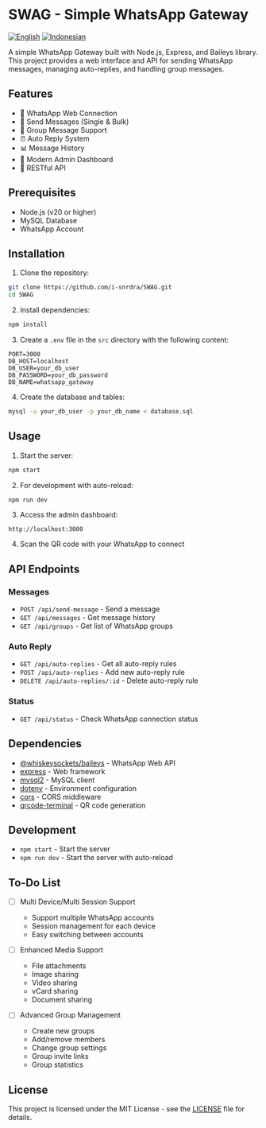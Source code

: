 # SWAG - Simple WhatsApp Gateway

[![English](https://img.shields.io/badge/Language-English-blue.svg)](README.md)
[![Indonesian](https://img.shields.io/badge/Language-Indonesian-red.svg)](README-id.md)

A simple WhatsApp Gateway built with Node.js, Express, and Baileys library. This project provides a web interface and API for sending WhatsApp messages, managing auto-replies, and handling group messages.

## Features

- 📱 WhatsApp Web Connection
- 💬 Send Messages (Single & Bulk)
- 👥 Group Message Support
- ⏰ Auto Reply System
- 📊 Message History
- 🎯 Modern Admin Dashboard
- 🔌 RESTful API

## Prerequisites

- Node.js (v20 or higher)
- MySQL Database
- WhatsApp Account

## Installation

1. Clone the repository:
```bash
git clone https://github.com/i-snrdra/SWAG.git
cd SWAG
```

2. Install dependencies:
```bash
npm install
```

3. Create a `.env` file in the `src` directory with the following content:
```env
PORT=3000
DB_HOST=localhost
DB_USER=your_db_user
DB_PASSWORD=your_db_password
DB_NAME=whatsapp_gateway
```

4. Create the database and tables:
```bash
mysql -u your_db_user -p your_db_name < database.sql
```

## Usage

1. Start the server:
```bash
npm start
```

2. For development with auto-reload:
```bash
npm run dev
```

3. Access the admin dashboard:
```
http://localhost:3000
```

4. Scan the QR code with your WhatsApp to connect

## API Endpoints

### Messages
- `POST /api/send-message` - Send a message
- `GET /api/messages` - Get message history
- `GET /api/groups` - Get list of WhatsApp groups

### Auto Reply
- `GET /api/auto-replies` - Get all auto-reply rules
- `POST /api/auto-replies` - Add new auto-reply rule
- `DELETE /api/auto-replies/:id` - Delete auto-reply rule

### Status
- `GET /api/status` - Check WhatsApp connection status

## Dependencies

- [@whiskeysockets/baileys](https://github.com/WhiskeySockets/Baileys) - WhatsApp Web API
- [express](https://expressjs.com/) - Web framework
- [mysql2](https://github.com/sidorares/node-mysql2) - MySQL client
- [dotenv](https://github.com/motdotla/dotenv) - Environment configuration
- [cors](https://github.com/expressjs/cors) - CORS middleware
- [qrcode-terminal](https://github.com/gtanner/qrcode-terminal) - QR code generation

## Development

- `npm start` - Start the server
- `npm run dev` - Start the server with auto-reload

## To-Do List

- [ ] Multi Device/Multi Session Support
  - Support multiple WhatsApp accounts
  - Session management for each device
  - Easy switching between accounts

- [ ] Enhanced Media Support
  - File attachments
  - Image sharing
  - Video sharing
  - vCard sharing
  - Document sharing

- [ ] Advanced Group Management
  - Create new groups
  - Add/remove members
  - Change group settings
  - Group invite links
  - Group statistics

## License

This project is licensed under the MIT License - see the [LICENSE](LICENSE) file for details. 